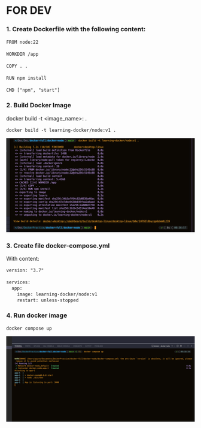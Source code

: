 # FOR DEV
### 1. Create Dockerfile with the following content:
```
FROM node:22

WORKDIR /app

COPY . .

RUN npm install

CMD ["npm", "start"]
```

### 2. Build Docker Image
docker build -t <image_name>:<tag> .

```
docker build -t learning-docker/node:v1 .
```
![2. Build Docker Image](RESULT_IMAGE/Step2.Build_Docker_Image.png)
### 3. Create file docker-compose.yml
With content:
```
version: "3.7"

services:
  app:
    image: learning-docker/node:v1
    restart: unless-stopped
```

### 4. Run docker image
```
docker compose up

```
![4. Run Docker Image](RESULT_IMAGE/Step4.Run_Docker_Image.png)

